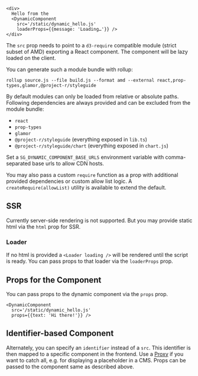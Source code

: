 ```react
<div>
  Hello from the
  <DynamicComponent
    src='/static/dynamic_hello.js'
    loaderProps={{message: 'Loading…'}} />
</div>
```

The `src` prop needs to point to a `d3-require` compatible module (strict subset of AMD) exporting a React component. The component will be lazy loaded on the client.

You can generate such a module bundle with rollup:
```
rollup source.js --file build.js --format amd --external react,prop-types,glamor,@project-r/styleguide
```

By default modules can only be loaded from relative or absolute paths. Following dependencies are always provided and can be excluded from the module bundle:
- `react`
- `prop-types`
- `glamor`
- `@project-r/styleguide` (everything exposed in `lib.ts`)
- `@project-r/styleguide/chart` (everything exposed in `chart.js`)

Set a `SG_DYNAMIC_COMPONENT_BASE_URLS` environment variable with comma-separated base urls to allow CDN hosts.

You may also pass a custom `require` function as a prop with additional provided dependencies or custom allow list logic. A `createRequire(allowList)` utility is available to extend the default.

## SSR

Currently server-side rendering is not supported. But you may provide static html via the `html` prop for SSR.

### Loader

If no html is provided a `<Loader loading />` will be rendered until the script is ready. You can pass props to that loader via the `loaderProps` prop. 

## Props for the Component

You can pass props to the dynamic component via the `props` prop.

```react
<DynamicComponent
  src='/static/dynamic_hello.js'
  props={{text: 'Hi there!'}} />
```

## Identifier-based Component

Alternately, you can specify an `identifier` instead of a `src`. This identifier is then mapped to a specific component in the frontend. Use a [Proxy](https://developer.mozilla.org/en-US/docs/Web/JavaScript/Reference/Global_Objects/Proxy) if you want to catch all, e.g. for displaying a placeholder in a CMS. Props can be passed to the component same as described above. 
